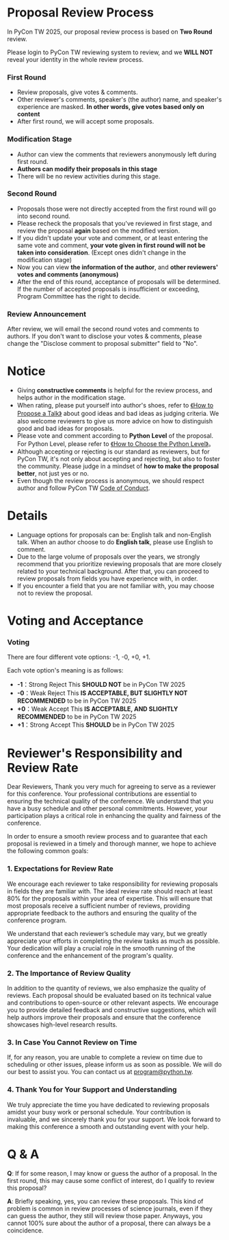 # Proposal Review Process

In PyCon TW 2025, our proposal review process is based on **Two Round** review.

Please login to PyCon TW reviewing system to review, and we **WILL NOT** reveal your identity in the whole review process.

### First Round
- Review proposals, give votes & comments.
- Other reviewer's comments, speaker's (the author) name, and speaker's experience are masked.
  **In other words, give votes based only on content**
- After first round, we will accept some proposals.

### Modification Stage
- Author can view the comments that reviewers anonymously left during first round.
- **Authors can modify their proposals in this stage**
- There will be no review activities during this stage.

### Second Round
- Proposals those were not directly accepted from the first round will go into second round.
- Please recheck the proposals that you've reviewed in first stage, and review the proposal **again** based on the modified version.
- If you didn't update your vote and comment, or at least entering the same vote and comment, **your vote given in first round will not be taken into consideration**. (Except ones didn't change in the modification stage)
- Now you can view **the information of the author**, and **other reviewers' votes and comments (anonymous)**
- After the end of this round, acceptance of proposals will be determined. If the number of accepted proposals is insufficient or exceeding, Program Committee has the right to decide.

### Review Announcement
After review, we will email the second round votes and comments to authors. If you don't want to disclose your votes & comments, please change the "Disclose comment to proposal submitter" field to "No".

# Notice
+ Giving **constructive comments** is helpful for the review process, and helps author in the modification stage.
+ When rating, please put yourself into author's shoes, refer to [《How to Propose a Talk》](https://tw.pycon.org/2025/en-us/speaking/talk) about good ideas and bad ideas as judging criteria. We also welcome reviewers to give us more advice on how to distinguish good and bad ideas for proposals.
+ Please vote and comment according to **Python Level** of the proposal.
For Python Level, please refer to [《How to Choose the Python Level》](https://tw.pycon.org/2025/en-us/speaking/talk)。
+ Although accepting or rejecting is our standard as reviewers, but for PyCon TW, it's not only about accepting and rejecting, but also to foster the community. Please judge in a mindset of **how to make the proposal better**, not just yes or no.
+ Even though the review process is anonymous, we should respect author and follow PyCon TW [Code of Conduct](https://tw.pycon.org/2025/en-us/about/code-of-conduct).

# Details
+ Language options for proposals can be: English talk and non-English talk. When an author choose to do **English talk**, please use English to comment.
+ Due to the large volume of proposals over the years, we strongly recommend that you prioritize reviewing proposals that are more closely related to your technical background. After that, you can proceed to review proposals from fields you have experience with, in order.
+ If you encounter a field that you are not familiar with, you may choose not to review the proposal.

# Voting and Acceptance
### Voting

There are four different vote options: -1, -0, +0, +1.

Each vote option's meaning is as follows:
* **-1**：Strong Reject    This **SHOULD NOT** be in PyCon TW 2025
* **-0**：Weak Reject    This **IS ACCEPTABLE, BUT SLIGHTLY NOT RECOMMENDED** to be in PyCon TW 2025 
* **+0**：Weak Accept    This **IS ACCEPTABLE, AND SLIGHTLY RECOMMENDED** to be in PyCon TW 2025
* **+1**：Strong Accept    This **SHOULD** be in PyCon TW 2025

# Reviewer's Responsibility and Review Rate
Dear Reviewers,
Thank you very much for agreeing to serve as a reviewer for this conference. Your professional contributions are essential to ensuring the technical quality of the conference. We understand that you have a busy schedule and other personal commitments. However, your participation plays a critical role in enhancing the quality and fairness of the conference.

In order to ensure a smooth review process and to guarantee that each proposal is reviewed in a timely and thorough manner, we hope to achieve the following common goals:

### 1. Expectations for Review Rate
We encourage each reviewer to take responsibility for reviewing proposals in fields they are familiar with. The ideal review rate should reach at least 80% for the proposals within your area of expertise. This will ensure that most proposals receive a sufficient number of reviews, providing appropriate feedback to the authors and ensuring the quality of the conference program.

We understand that each reviewer’s schedule may vary, but we greatly appreciate your efforts in completing the review tasks as much as possible. Your dedication will play a crucial role in the smooth running of the conference and the enhancement of the program's quality.

### 2. The Importance of Review Quality
In addition to the quantity of reviews, we also emphasize the quality of reviews. Each proposal should be evaluated based on its technical value and contributions to open-source or other relevant aspects. We encourage you to provide detailed feedback and constructive suggestions, which will help authors improve their proposals and ensure that the conference showcases high-level research results.

### 3. In Case You Cannot Review on Time
If, for any reason, you are unable to complete a review on time due to scheduling or other issues, please inform us as soon as possible. We will do our best to assist you. You can contact us at program@python.tw.

### 4. Thank You for Your Support and Understanding
We truly appreciate the time you have dedicated to reviewing proposals amidst your busy work or personal schedule. Your contribution is invaluable, and we sincerely thank you for your support. We look forward to making this conference a smooth and outstanding event with your help.

# Q & A
**Q**: If for some reason, I may know or guess the author of a proposal. In the first round, this may cause some conflict of interest, do I qualify to review this proposal?

**A**: Briefly speaking, yes, you can review these proposals. This kind of problem is common in review processes of science journals, even if they can guess the author, they still will review those paper.  Anyways, you cannot 100% sure about the author of a proposal, there can always be a coincidence.
